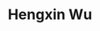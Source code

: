 ---
title: "Hengxin Wu"
excerpt: "MSc, SUSTech, 2021.09-"
collection: student
job: "Honor Device Co., Ltd"
order: 4
---